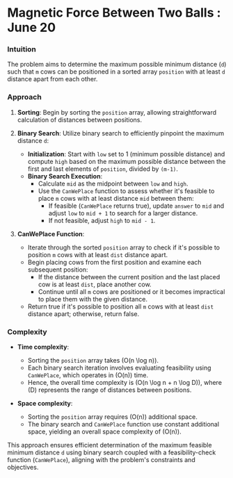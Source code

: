 # Magnetic Force Between Two Balls : June 20

### Intuition
The problem aims to determine the maximum possible minimum distance (`d`) such that `m` cows can be positioned in a sorted array `position` with at least `d` distance apart from each other.

### Approach
1. **Sorting**: Begin by sorting the `position` array, allowing straightforward calculation of distances between positions.

2. **Binary Search**: Utilize binary search to efficiently pinpoint the maximum distance `d`:
   - **Initialization**: Start with `low` set to 1 (minimum possible distance) and compute `high` based on the maximum possible distance between the first and last elements of `position`, divided by `(m-1)`.
   - **Binary Search Execution**: 
     - Calculate `mid` as the midpoint between `low` and `high`.
     - Use the `CanWePlace` function to assess whether it's feasible to place `m` cows with at least distance `mid` between them:
       - If feasible (`CanWePlace` returns true), update `answer` to `mid` and adjust `low` to `mid + 1` to search for a larger distance.
       - If not feasible, adjust `high` to `mid - 1`.

3. **CanWePlace Function**: 
   - Iterate through the sorted `position` array to check if it's possible to position `m` cows with at least `dist` distance apart.
   - Begin placing cows from the first position and examine each subsequent position:
     - If the distance between the current position and the last placed cow is at least `dist`, place another cow.
     - Continue until all `m` cows are positioned or it becomes impractical to place them with the given distance.
   - Return true if it's possible to position all `m` cows with at least `dist` distance apart; otherwise, return false.

### Complexity
- **Time complexity**: 
  - Sorting the `position` array takes \(O(n \log n)\).
  - Each binary search iteration involves evaluating feasibility using `CanWePlace`, which operates in \(O(n)\) time.
  - Hence, the overall time complexity is \(O(n \log n + n \log D)\), where \(D\) represents the range of distances between positions.

- **Space complexity**: 
  - Sorting the `position` array requires \(O(n)\) additional space.
  - The binary search and `CanWePlace` function use constant additional space, yielding an overall space complexity of \(O(n)\).

This approach ensures efficient determination of the maximum feasible minimum distance `d` using binary search coupled with a feasibility-check function (`CanWePlace`), aligning with the problem's constraints and objectives.
